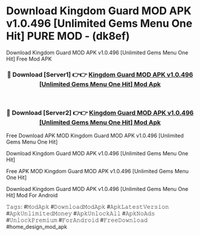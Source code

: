 # Download Kingdom Guard MOD APK v1.0.496 [Unlimited Gems Menu One Hit] PURE MOD - (dk8ef)
Download Kingdom Guard MOD APK v1.0.496 [Unlimited Gems Menu One Hit] Free Mod APK

<div align="center">
<h3>🔴 Download [Server1] 👉👉 <a href="https://apk-comot.site?title=Kingdom_Guard_MOD_APK_v1.0.496_[Unlimited_Gems_Menu_One_Hit]">Kingdom Guard MOD APK v1.0.496 [Unlimited Gems Menu One Hit] Mod Apk</a></h3><br>

<h3>🔴 Download [Server2] 👉👉 <a href="https://apk-comot.site?title=Kingdom_Guard_MOD_APK_v1.0.496_[Unlimited_Gems_Menu_One_Hit]">Kingdom Guard MOD APK v1.0.496 [Unlimited Gems Menu One Hit] Mod Apk</a></h3>
</div>


Free Download APK MOD Kingdom Guard MOD APK v1.0.496 [Unlimited Gems Menu One Hit]

Download Kingdom Guard MOD APK v1.0.496 [Unlimited Gems Menu One Hit] 

Free APK MOD Kingdom Guard MOD APK v1.0.496 [Unlimited Gems Menu One Hit] 

Download Kingdom Guard MOD APK v1.0.496 [Unlimited Gems Menu One Hit] Mod For Android

𝚃𝚊𝚐𝚜: #𝙼𝚘𝚍𝙰𝚙𝚔 #𝙳𝚘𝚠𝚗𝚕𝚘𝚊𝚍𝙼𝚘𝚍𝙰𝚙𝚔 #𝙰𝚙𝚔𝙻𝚊𝚝𝚎𝚜𝚝𝚅𝚎𝚛𝚜𝚒𝚘𝚗 #𝙰𝚙𝚔𝚄𝚗𝚕𝚒𝚖𝚒𝚝𝚎𝚍𝙼𝚘𝚗𝚎𝚢 #𝙰𝚙𝚔𝚄𝚗𝚕𝚘𝚌𝚔𝙰𝚕𝚕 #𝙰𝚙𝚔𝙽𝚘𝙰𝚍𝚜 #𝚄𝚗𝚕𝚘𝚌𝚔𝙿𝚛𝚎𝚖𝚒𝚞𝚖 #𝙵𝚘𝚛𝙰𝚗𝚍𝚛𝚘𝚒𝚍 #𝙵𝚛𝚎𝚎𝙳𝚘𝚠𝚗𝚕𝚘𝚊𝚍 #home_design_mod_apk